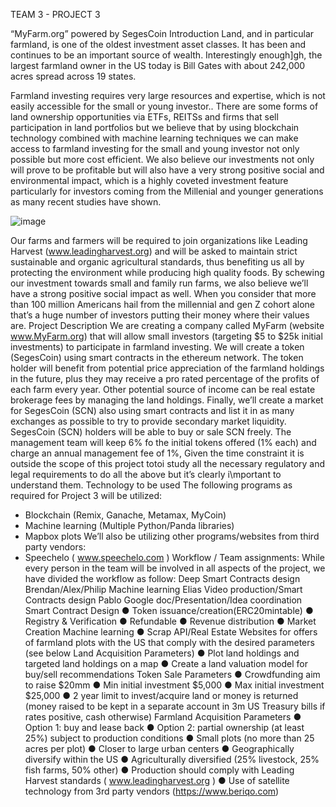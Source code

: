TEAM 3 - PROJECT 3

“MyFarm.org” powered by SegesCoin
Introduction
Land, and in particular farmland, is one of the oldest investment asset classes. It has been and
continues to be an important source of wealth. Interestingly enough]gh, the largest farmland
owner in the US today is Bill Gates with about 242,000 acres spread across 19 states.

Farmland investing requires very large resources and expertise, which is not easily accessible
for the small or young investor.. There are some forms of land ownership opportunities via
ETFs, REITSs and firms that sell participation in land portfolios but we believe that by using
blockchain technology combined with machine learning techniques we can make access to
farmland investing for the small and young investor not only possible but more cost efficient.
We also believe our investments not only will prove to be profitable but will also have a very
strong positive social and environmental impact, which is a highly coveted investment feature
particularly for investors coming from the Millenial and younger generations as many recent
studies have shown.

![image](https://user-images.githubusercontent.com/68345971/111035815-1f8f4100-83ea-11eb-9ba1-606b6228daa5.png)

Our farms and farmers will be required to join organizations like Leading Harvest
(www.leadingharvest.org) and will be asked to maintain strict sustainable and organic
agricultural standards, thus benefiting us all by protecting the environment while
producing high quality foods. By schewing our investment towards small and family run
farms, we also believe we’ll have a strong positive social impact as well.
When you consider that more than 100 million Americans hail from the millennial and
gen Z cohort alone that’s a huge number of investors putting their money where their
values are.
Project Description
We are creating a company called MyFarm (website www.MyFarm.org) that will allow small
investors (targeting $5 to $25k initial investments) to participate in farmland investing. We will
create a token (SegesCoin) using smart contracts in the ethereum network.
The token holder will benefit from potential price appreciation of the farmland holdings in the
future, plus they may receive a pro rated percentage of the profits of each farm every year.
Other potential source of income can be real estate brokerage fees by managing the land
holdings.
Finally, we’ll create a market for SegesCoin (SCN) also using smart contracts and list it in as
many exchanges as possible to try to provide secondary market liquidity. SegesCoin (SCN)
holders will be able to buy or sale SCN freely.
The management team will keep 6% fo the initial tokens offered (1% each) and charge an
annual management fee of 1%,
Given the time constraint it is outside the scope of this project totoi study all the necessary
regulatory and legal requirements to do all the above but it’s clearly i\mportant to understand
them.
Technology to be used
The following programs as required for Project 3 will be utilized:
- Blockchain (Remix, Ganache, Metamax, MyCoin)
- Machine learning (Multiple Python/Panda libraries)
- Mapbox plots
We’ll also be utilizing other programs/websites from third party vendors:
- Speechelo ( www.speechelo.com )
Workflow / Team assignments:
While every person in the team will be involved in all aspects of the project, we have divided the
workflow as follow:
Deep Smart Contracts design
Brendan/Alex/Philip Machine learning
Elias Video production/Smart Contracts design
Pablo Google doc/Presentation/Idea coordination
Smart Contract Design
● Token issuance/creation(ERC20mintable)
● Registry & Verification
● Refundable
● Revenue distribution
● Market Creation
Machine learning
● Scrap API/Real Estate Websites for offers of farmland plots with the US that comply
with the desired parameters (see below Land Acquisition Parameters)
● Plot land holdings and targeted land holdings on a map
● Create a land valuation model for buy/sell recommendations
Token Sale Parameters
● Crowdfunding aim to raise $20mm
● Min initial investment $5,000
● Max initial investment $25,000
● 2 year limit to invest/acquire land or money is returned (money raised to be kept in a
separate account in 3m US Treasury bills if rates positive, cash otherwise)
Farmland Acquisition Parameters
● Option 1: buy and lease back
● Option 2: partial ownership (at least 25%) subject to production conditions
● Small plots (no more than 25 acres per plot)
● Closer to large urban centers
● Geographically diversify within the US
● Agriculturally diversified (25% livestock, 25% fish farms, 50% other)
● Production should comply with Leading Harvest standards ( www.leadingharvest.org )
● Use of satellite technology from 3rd party vendors (https://www.beriqo.com)
